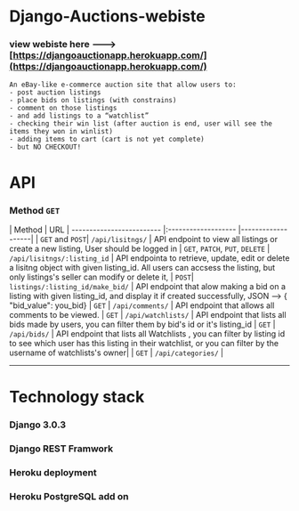 # Django-Auctions-webiste

### view webiste here ---> [https://djangoauctionapp.herokuapp.com/](https://djangoauctionapp.herokuapp.com/)

```
An eBay-like e-commerce auction site that allow users to:
- post auction listings
- place bids on listings (with constrains)
- comment on those listings
- and add listings to a “watchlist”
- checking their win list (after auction is end, user will see the items they won in winlist)
- adding items to cart (cart is not yet complete)
- but NO CHECKOUT!
``` 
# API 
### Method `GET`

| Method                  | URL
| ------------------------- |:------------------- |-------------------|
| `GET` and `POST`| `/api/lisitngs/` | API endpoint to view all listings or create a new listing, User should be logged in
| `GET`, `PATCH`, `PUT`, `DELETE` | `/api/lisitngs/:listing_id` | API endpointa to retrieve, update, edit or delete a lisitng object with given listing_id.    All users can accsess the listing, but only listings's seller can modify or delete it,
| `POST`| `listings/:listing_id/make_bid/` |  API endpoint that alow making a bid on a listing with given listing_id, and display it if created successfully, JSON --> { "bid_value": you_bid}
| `GET` | `/api/comments/` | API endpoint that allows all comments to be viewed.
| `GET` | `/api/watchlists/` | API endpoint that lists all bids made by users, you can filter them by bid's id or it's listing_id
| `GET` | `/api/bids/` |  API endpoint that lists all Watchlists , you can filter by listing id to see which user has this listing in their watchlist, or you can filter by the username of watchlists's owner|
| `GET` | `/api/categories/` |

---

# Technology stack

### Django 3.0.3
### Django REST Framwork
### Heroku deployment
### Heroku PostgreSQL add on



